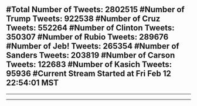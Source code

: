 #Total Number of Tweets: 2802515 
#Number of Trump Tweets: 922538
#Number of Cruz Tweets: 552264
#Number of Clinton Tweets: 350307
#Number of Rubio Tweets: 289676
#Number of Jeb! Tweets: 265354
#Number of Sanders Tweets: 203819
#Number of Carson Tweets: 122683
#Number of Kasich Tweets: 95936
#Current Stream Started at Fri Feb 12 22:54:01 MST
---
---
---
